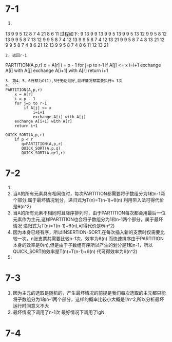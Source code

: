 # 7-1
1. ```
13 9 9 5 12 8 7 4 21 8 6 11
过程如下:
9 13
9 9 13
9 9 5 13
9 9 5 13 12
9 9 5 8 12 13
9 9 5 8 7 13 12
9 9 5 8 7 4 12 13
9 9 5 8 7 4 12 13 21
9 9 5 8 7 4 8 13 21 12
9 9 5 8 7 4 8 6 21 12 13
9 9 5 8 7 4 8 6 11 12 13 21
```
2. 返回r-1
```
PARTITION(A,p,r)
    x = A[r]
    i = p - 1
    for j=p to r-1
        if A[j] <= x
            i=i+1
            exchange A[i] with A[j]
    exchange A[i+1] with A[r]
    return i+1
```
3. 第4、5、6行都为O(1),3行无论最好,最坏情况都需要执行n-1次
4. ```
PARTITION(A,p,r)
    x = A[r]
    i = p - 1
    for j=p to r-1
        if A[j] <= x
            i=i+1
            exchange A[i] with A[j]
    exchange A[i+1] with A[r]
    return i+1

QUICK_SORT(A,p,r)
    if p < r
       q=PARTITION(A,p,r)
       QUICK_SORT(A,p,q)
       QUICK_SORT(A,q+1,r)
```

# 7-2
1.
2. 当A的所有元素具有相同值时，每次PARTITION都需要将子数组分为1和n-1两个部分,属于最坏情况划分，递归式为T(n)=T(n-1)+θ(n)
利用带入法可得代价是θ(n^2)
3. 当A的所有元素不相同时且降序排列时，由于PARTITION每次都会用最后一位元素作为主元,这样PARTITION也会将子数组分为1和n-1两个部分，属于最坏情况
递归式为T(n)=T(n-1)+θ(n),可得代价是θ(n^2)
4. 因为本身已经有序，所以INSERTION-SORT,在每次插入新的支票时仅需要比较一次，n张支票共需要比较n-1次，效率为θ(n)
而快速排序由于PARTITION本身的效率是θ(n),但是由于子数组有序所以产生的划分是1和n-1，所以QUICK_SORT的效率是T(n)=T(n-1)+θ(n)
代可得效率为θ(n^2)
5.

# 7-3
1. 因为主元的选取是随机的，产生最坏情况的前提是我们每次选取的主元都只能将子数组分为1和n-1两个部分，这样的概率比较小大概是1/n^2,所以分析最坏运行时间意义不大
2. 最坏情况下调用了n-1次 最好情况下调用了lgN

# 7-4
